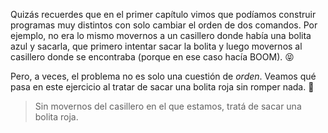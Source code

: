 <gs-attire
  attire-url="https://raw.githubusercontent.com/MumukiProject/mumuki-guia-gobstones-alternativa-kids/master/assets/attires/config.json">
</gs-attire>
<gs-toolbox toolbox-url="https://raw.githubusercontent.com/MumukiProject/mumuki-guia-repeticion-simple-kids/master/toolbox.xml"></gs-toolbox>

Quizás recuerdes que en el primer capítulo vimos que podíamos construir programas muy distintos con solo cambiar el orden de dos comandos. Por ejemplo, no era lo mismo movernos a un casillero donde había una bolita azul y sacarla, que primero intentar sacar la bolita y luego movernos al casillero donde se encontraba (porque en ese caso hacía BOOM). :stuck_out_tongue_closed_eyes:

Pero, a veces, el problema no es solo una cuestión de _orden_. Veamos qué pasa en este ejercicio al tratar de sacar una bolita roja sin romper nada. :grimacing:
 
> Sin movernos del casillero en el que estamos, tratá de sacar una bolita roja. 